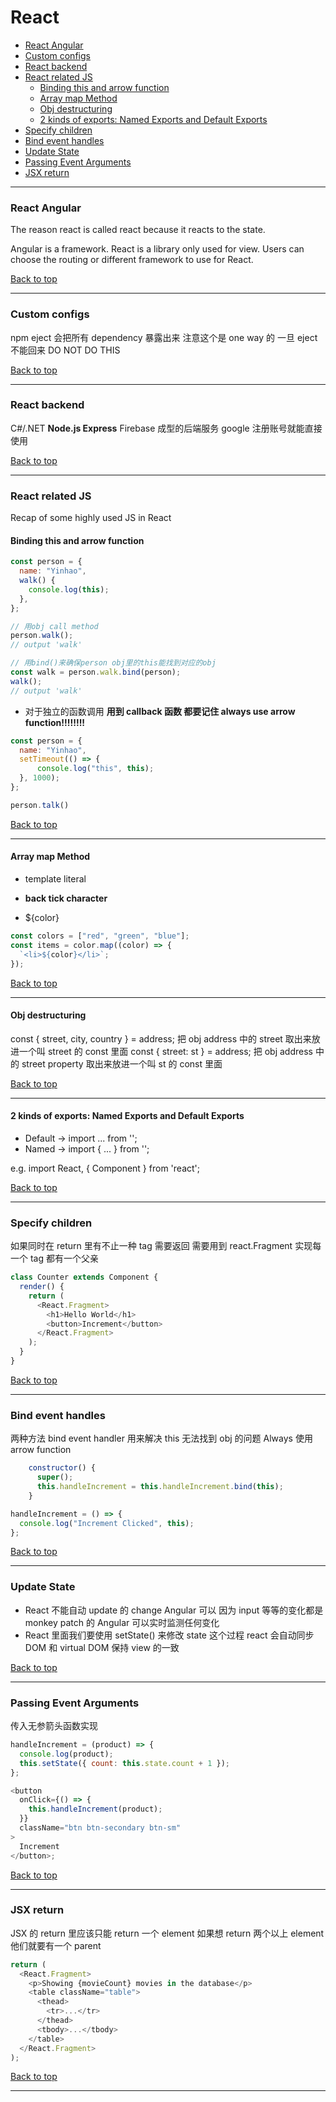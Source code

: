 # React

* [React Angular](#react-angular)
* [Custom configs](#custom-configs)
* [React backend](#react-backend)
* [React related JS](#react-related-js)
  + [Binding this and arrow function](#binding-this-and-arrow-function)
  + [Array map Method](#array-map-method)
  + [Obj destructuring](#obj-destructuring)
  + [2 kinds of exports: Named Exports and Default Exports](#2-kinds-of-exports-named-exports-and-default-exports)
* [Specify children](#specify-children)
* [Bind event handles](#bind-event-handles)
* [Update State](#update-state)
* [Passing Event Arguments](#passing-event-arguments)
* [JSX return](#jsx-return)

---

### React Angular

The reason react is called react because it reacts to the state.

Angular is a framework. React is a library only used for view. Users can choose the routing or different framework to use for React.

[Back to top](#react)

---

### Custom configs

npm eject 会把所有 dependency 暴露出来 注意这个是 one way 的 一旦 eject 不能回来 DO NOT DO THIS

[Back to top](#react)

---

### React backend

C#/.NET
**Node.js Express**
Firebase 成型的后端服务 google 注册账号就能直接使用

[Back to top](#react)

---

### React related JS

Recap of some highly used JS in React

#### Binding this and arrow function

```js
const person = {
  name: "Yinhao",
  walk() {
    console.log(this);
  },
};

// 用obj call method
person.walk();
// output 'walk'

// 用bind()来确保person obj里的this能找到对应的obj
const walk = person.walk.bind(person);
walk();
// output 'walk'
```

- 对于独立的函数调用 **用到 callback 函数 都要记住 always use arrow function!!!!!!!!**

```js
const person = {
  name: "Yinhao",
  setTimeout(() => {
      console.log("this", this);
  }, 1000);
};

person.talk()
```

[Back to top](#react)

---

#### Array map Method

- template literal

- **back tick character**

- \${color}

```js
const colors = ["red", "green", "blue"];
const items = color.map((color) => {
  `<li>${color}</li>`;
});
```

[Back to top](#react)

---

#### Obj destructuring

const { street, city, country } = address;
把 obj address 中的 street 取出来放进一个叫 street 的 const 里面
const { street: st } = address;
把 obj address 中的 street property 取出来放进一个叫 st 的 const 里面

[Back to top](#react)

---

#### 2 kinds of exports: Named Exports and Default Exports

- Default -> import ... from '';
- Named -> import { ... } from '';

e.g. import React, { Component } from 'react';

[Back to top](#react)

---

### Specify children

如果同时在 return 里有不止一种 tag 需要返回 需要用到 react.Fragment 实现每一个 tag 都有一个父亲

```js
class Counter extends Component {
  render() {
    return (
      <React.Fragment>
        <h1>Hello World</h1>
        <button>Increment</button>
      </React.Fragment>
    );
  }
}
```

[Back to top](#react)

---

### Bind event handles

两种方法 bind event handler 用来解决 this 无法找到 obj 的问题
Always 使用 arrow function

```js
    constructor() {
      super();
      this.handleIncrement = this.handleIncrement.bind(this);
    }
```

```js
handleIncrement = () => {
  console.log("Increment Clicked", this);
};
```

[Back to top](#react)

---

### Update State

- React 不能自动 update 的 change Angular 可以 因为 input 等等的变化都是 monkey patch 的 Angular 可以实时监测任何变化
- React 里面我们要使用 setState() 来修改 state 这个过程 react 会自动同步 DOM 和 virtual DOM 保持 view 的一致

[Back to top](#react)

---

### Passing Event Arguments

传入无参箭头函数实现

```js
handleIncrement = (product) => {
  console.log(product);
  this.setState({ count: this.state.count + 1 });
};

<button
  onClick={() => {
    this.handleIncrement(product);
  }}
  className="btn btn-secondary btn-sm"
>
  Increment
</button>;
```

[Back to top](#react)

---

### JSX return

JSX 的 return 里应该只能 return 一个 element 如果想 return 两个以上 element 他们就要有一个 parent

```js
return (
  <React.Fragment>
    <p>Showing {movieCount} movies in the database</p>
    <table className="table">
      <thead>
        <tr>...</tr>
      </thead>
      <tbody>...</tbody>
    </table>
  </React.Fragment>
);
```

[Back to top](#react)

---